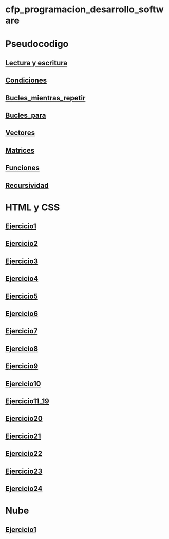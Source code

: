 # cfp_programacion_desarrollo_software
<h1>Pseudocodigo</h1>

## [Lectura y escritura](./pseudocodigo/escritura_lectura)
## [Condiciones](./pseudocodigo/Condiciones/)
## [Bucles_mientras_repetir](./pseudocodigo/Bucles_mientras_repetir/)
## [Bucles_para](./pseudocodigo/Bucles_para/)
## [Vectores](./pseudocodigo/Vectores/)
## [Matrices](./pseudocodigo/Matrices/)
## [Funciones](./pseudocodigo/Funciones/)
## [Recursividad](./pseudocodigo/Recursividad/)


<h1>HTML y CSS</h1>

## [Ejercicio1](./html_css/Ejercicio1/)
## [Ejercicio2](./html_css/Ejercicio2/)
## [Ejercicio3](./html_css/Ejercicio3/)
## [Ejercicio4](./html_css/Ejercicio4/)
## [Ejercicio5](./html_css/Ejercicio5/)
## [Ejercicio6](./html_css/Ejercicio6/)
## [Ejercicio7](./html_css/Ejercicio7/)
## [Ejercicio8](./html_css/Ejercicio8/)
## [Ejercicio9](./html_css/Ejercicio9/)
## [Ejercicio10](./html_css/Ejercicio10/)
## [Ejercicio11_19](./html_css/Ejercicio11_19/)
## [Ejercicio20](./html_css/Ejercicio20/)
## [Ejercicio21](./html_css/Ejercicio21/)
## [Ejercicio22](./html_css/Ejercicio22/)
## [Ejercicio23](./html_css/Ejercicio23/)
## [Ejercicio24](./html_css/Ejercicio24//)

<h1>Nube</h1>

## [Ejercicio1](https://cfpgrupalmanuel.000webhostapp.com/)

